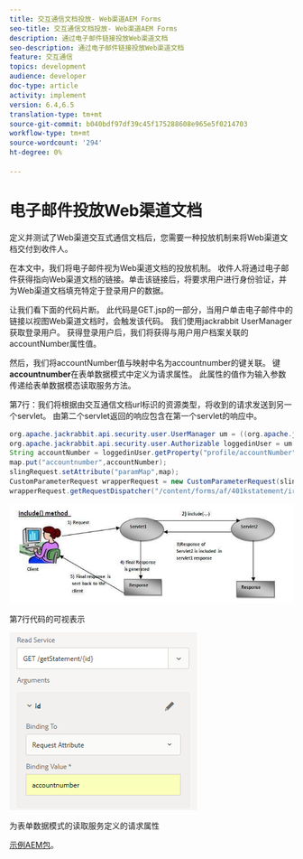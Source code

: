 ```yaml
---
title: 交互通信文档投放- Web渠道AEM Forms
seo-title: 交互通信文档投放- Web渠道AEM Forms
description: 通过电子邮件链接投放Web渠道文档
seo-description: 通过电子邮件链接投放Web渠道文档
feature: 交互通信
topics: development
audience: developer
doc-type: article
activity: implement
version: 6.4,6.5
translation-type: tm+mt
source-git-commit: b040bdf97df39c45f175288608e965e5f0214703
workflow-type: tm+mt
source-wordcount: '294'
ht-degree: 0%

---
```



# 电子邮件投放Web渠道文档

定义并测试了Web渠道交互式通信文档后，您需要一种投放机制来将Web渠道文档交付到收件人。

在本文中，我们将电子邮件视为Web渠道文档的投放机制。 收件人将通过电子邮件获得指向Web渠道文档的链接。单击该链接后，将要求用户进行身份验证，并为Web渠道文档填充特定于登录用户的数据。

让我们看下面的代码片断。 此代码是GET.jsp的一部分，当用户单击电子邮件中的链接以视图Web渠道文档时，会触发该代码。 我们使用jackrabbit UserManager获取登录用户。 获得登录用户后，我们将获得与用户用户档案关联的accountNumber属性值。

然后，我们将accountNumber值与映射中名为accountnumber的键关联。 键&#x200B;**accountnumber**&#x200B;在表单数据模式中定义为请求属性。 此属性的值作为输入参数传递给表单数据模态读取服务方法。

第7行：我们将根据由交互通信文档url标识的资源类型，将收到的请求发送到另一个servlet。 由第二个servlet返回的响应包含在第一个servlet的响应中。

```java
org.apache.jackrabbit.api.security.user.UserManager um = ((org.apache.jackrabbit.api.JackrabbitSession) session).getUserManager();
org.apache.jackrabbit.api.security.user.Authorizable loggedinUser = um.getAuthorizable(session.getUserID());
String accountNumber = loggedinUser.getProperty("profile/accountNumber")[0].getString();
map.put("accountnumber",accountNumber);
slingRequest.setAttribute("paramMap",map);
CustomParameterRequest wrapperRequest = new CustomParameterRequest(slingRequest,"GET");
wrapperRequest.getRequestDispatcher("/content/forms/af/401kstatement/irastatement/channels/web.html").include(wrapperRequest, response);
```

![includemethod](assets/includemethod.jpg)

第7行代码的可视表示

![请求参数](assets/requestparameter.png)

为表单数据模式的读取服务定义的请求属性


[示例AEM包](assets/webchanneldelivery.zip)。
